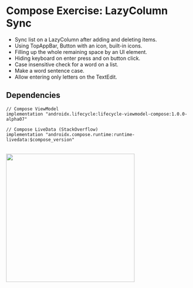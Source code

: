 # Compose Exercise: LazyColumn Sync
- Sync list on a LazyColumn after adding and deleting items.
- Using TopAppBar, Button with an icon, built-in icons.
- Filling up the whole remaining space by an UI element.
- Hiding keyboard on enter press and on button click.
- Case insensitive check for a word on a list.
- Make a word sentence case.
- Allow entering only letters on the TextEdit.

## Dependencies
```
// Compose ViewModel
implementation "androidx.lifecycle:lifecycle-viewmodel-compose:1.0.0-alpha07"

// Compose LiveData (StackOverflow)
implementation "androidx.compose.runtime:runtime-livedata:$compose_version"
```
<br />

<img src="https://user-images.githubusercontent.com/67064997/128050350-f576777a-f35c-4d0f-b2de-ff90faf11b5f.png" width="350" />
